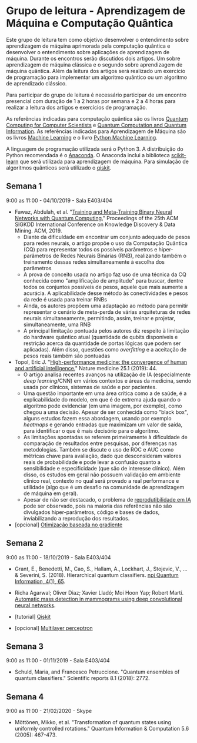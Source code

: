 # Grupo de leitura - Aprendizagem de Máquina e Computação Quântica

Este grupo de leitura tem como objetivo desenvolver o entendimento sobre aprendizagem de máquina aprimorada pela computação quântica e
desenvolver o entendimento sobre aplicações de aprendizagem de máquina.
Durante os encontros serão discutidos dois artigos. Um sobre aprendizagem de máquina clássica e o segundo sobre aprendizagem de máquina quântica.
Além da leitura dos artigos será realizado um exercício de programação para implementar um algoritmo quântico ou um algoritmo de aprendizado clássico.

Para participar do grupo de leitura é necessário participar de um encontro presencial com duração de 1 a 2 horas por semana e
2 a 4 horas para realizar a leitura dos artigos e exercícios de programação.

As referências indicadas para computação quântica são os livros [Quantum Computing for Computer Scientists](https://www.cambridge.org/core/books/quantum-computing-for-computer-scientists/8AEA723BEE5CC9F5C03FDD4BA850C711)
e [Quantum Computation and Quantum Information](https://www.amazon.com/Quantum-Computation-Information-10th-Anniversary/dp/1107002176).
As referências indicadas para Aprendizagem de Máquina são os livros [Machine Learning](https://dl.acm.org/citation.cfm?id=541177)
e o livro [Python Machine Learning](https://www.amazon.com.br/Python-Machine-Learning-scikit-learn-TensorFlow-ebook/dp/B0742K7HYF/ref=sr_1_1?__mk_pt_BR=%C3%85M%C3%85%C5%BD%C3%95%C3%91&keywords=python+machine+learning&qid=1568894841&sr=8-1).

A linguagem de programação utilizada será o Python 3. A distribuição do Python recomendada é o [Anaconda](https://www.anaconda.com/distribution/#download-section).
O Anaconda inclui a biblioteca [scikit-learn](https://scikit-learn.org/stable/) que será utilizada para aprendizagem de máquina.
Para simulação de algoritmos quânticos será utilizado o [qiskit](https://qiskit.org/).

## Semana 1
9:00 as 11:00 - 04/10/2019 - Sala E403/404

- Fawaz, Abdulah, et al. "[Training and Meta-Training Binary Neural Networks with Quantum Computing.](https://www.kdd.org/kdd2019/accepted-papers/view/training-and-meta-training-binary-neural-networks-with-quantum-computing)" Proceedings of the 25th ACM SIGKDD International Conference on Knowledge Discovery & Data Mining. ACM, 2019.
  - Diante da dificuldade em encontrar um conjunto adequado de pesos para redes neurais, o artigo propõe o uso da Computação Quântica (CQ) para representar todos os possíveis parâmetros e hiper-parâmetros de Redes Neurais Binárias (RNB), realizando também o treinamento dessas redes simultaneamente à escolha dos parâmetros
  - A prova de conceito usada no artigo faz uso de uma técnica da CQ conhecida como "amplificação de amplitude" para buscar, dentre todos os conjuntos possíveis de pesos, aquele que mais aumente a acurácia. A aplicabilidade desse método às conectividades e pesos da rede é usada para treinar RNBs
  - Ainda, os autores propõem uma adaptação ao método para permitir representar o cenário de meta-perda de várias arquiteturas de redes neurais simultaneamente, permitindo, assim, treinar e projetar, simultaneamente, uma RNB
  - A principal limitação pontuada pelos autores diz respeito à limitação do hardware quântico atual (quantidade de qubits disponíveis e restrição acerca da quantidade de portas lógicas que podem ser aplicadas). Além disso, questões como *overfitting* e a aceitação de pesos reais também são pontuadas
- Topol, Eric J. "[High-performance medicine: the convergence of human and artificial intelligence.](https://www.nature.com/articles/s41591-018-0300-7)" Nature medicine 25.1 (2019): 44.
  - O artigo analisa recentes avanços na utilização de IA (especialmente *deep learning*/CNN) em vários contextos e áreas da medicina, sendo usada por clínicos, sistemas de saúde e por pacientes.
  - Uma questão importante em uma área crítica como a de saúde, é a explicabilidade do modelo, em que é de extrema ajuda quando o algoritmo pode evidenciar (em uma imagem, por exemplo), como chegou a uma decisão. Apesar de ser conhecida como "black box", alguns estudos fazem essa abordagem, usando por exemplo *heatmaps* e gerando entradas que maximizam um valor de saída, para identificar o que é mais decisório para o algoritmo.
  - As limitações apontadas se referem primeiramente à dificuldade de comparação de resultados entre pesquisas, por diferenças nas metodologias. Também se discute o uso de ROC e AUC como métricas chave para avaliação, dado que desconsideram valores reais de probabilidade e pode levar a confusão quanto a sensibilidade e especificidade (que são de interesse clínico). Além disso, os estudos em geral não possuem validação em ambiente clínico real, contexto no qual será provado a real performance e utilidade (algo que é um desafio na comunidade de aprendizagem de máquina em geral).
  - Apesar de não ser destacado, o problema de [reprodutibilidade em IA](https://www.nature.com/articles/s41746-019-0079-z) pode ser observado, pois na maioria das referências não são divulgados hiper-parâmetros, código e bases de dados, inviabilizando a reprodução dos resultados.
- [opcional] [Otimização baseada no gradiente](semana01/otimizacao_gradiente.ipynb)

## Semana 2
9:00 as 11:00 - 18/10/2019 - Sala E403/404

- Grant, E., Benedetti, M., Cao, S., Hallam, A., Lockhart, J., Stojevic, V., ... & Severini, S. (2018). Hierarchical quantum classifiers. [npj Quantum Information, 4(1), 65](https://www.nature.com/articles/s41534-018-0116-9).
- Richa Agarwal; Oliver Diaz; Xavier Lladó; Moi Hoon Yap; Robert Martí. [Automatic mass detection in mammograms using deep convolutional neural networks](https://www.spiedigitallibrary.org/journals/Journal-of-Medical-Imaging/volume-6/issue-3/031409/Automatic-mass-detection-in-mammograms-using-deep-convolutional-neural-networks/10.1117/1.JMI.6.3.031409.full?SSO=1).

- [tutorial] [Qiskit](semana02/tutorial-qiskit/Tutorial_Qiskit.ipynb)
- [opcional] [Multilayer perceptron](semana02/Tutorial_MLP/Tutorial_MLP.ipynb)

## Semana 3
9:00 as 11:00 - 01/11/2019 - Sala E403/404

- Schuld, Maria, and Francesco Petruccione. "Quantum ensembles of quantum classifiers." Scientific reports 8.1 (2018): 2772.

## Semana 4
9:00 as 11:00 - 21/02/2020 - Skype

- Möttönen, Mikko, et al. "Transformation of quantum states using uniformly controlled rotations." Quantum Information & Computation 5.6 (2005): 467-473.

